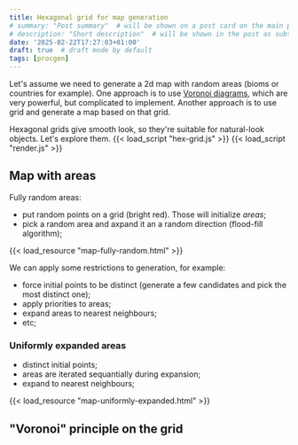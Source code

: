 ```yaml
---
title: Hexagonal grid for map generation
# summary: "Post summary"  # will be shown on a post card on the main page
# description: "Short description"  # will be shown in the post as subtitle
date: '2025-02-22T17:27:03+01:00'
draft: true  # draft mode by default
tags: [procgen]
---
```


Let's assume we need to generate a 2d map with random areas (bioms or countries for example).
One approach is to use [Voronoi diagrams](https://en.wikipedia.org/wiki/Voronoi_diagram),
which are very powerful, but complicated to implement. Another approach is to use grid and
generate a map based on that grid.

Hexagonal grids give smooth look, so they're suitable for natural-look objects. Let's explore them.
{{< load_script "hex-grid.js" >}}
{{< load_script "render.js" >}}

## Map with areas

Fully random areas:

- put random points on a grid (bright red). Those will initialize _areas_;
- pick a random area and axpand it an a random direction (flood-fill algorithm);

{{< load_resource "map-fully-random.html" >}}

We can apply some restrictions to generation, for example:

- force initial points to be distinct (generate a few candidates and pick the most distinct one);
- apply priorities to areas;
- expand areas to nearest neighbours;
- etc;

### Uniformly expanded areas

- distinct initial points;
- areas are iterated sequantially during expansion;
- expand to nearest neighbours;

{{< load_resource "map-uniformly-expanded.html" >}}

## "Voronoi" principle on the grid
